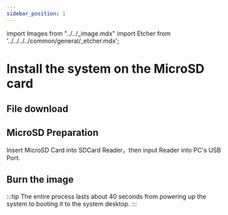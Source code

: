 ```yaml
---
sidebar_position: 1
---
```


import Images from "../../\_image.mdx"
import Etcher from '../../../../common/general/\_etcher.mdx';

# Install the system on the MicroSD card

## File download

<Images loader={false} system_img={true} spi_img={false} />

## MicroSD Preparation

Insert MicroSD Card into SDCard Reader，then input Reader into PC's USB Port.

## Burn the image

<Etcher model="rock5a" product="Radxa ROCK 5C" pwr_tip={true} power_supply="12V/2A" sd_slot="/img/rock5c/rock-5c-sd-slot.webp" />

:::tip
The entire process lasts about 40 seconds from powering up the system to booting it to the system desktop.
:::
